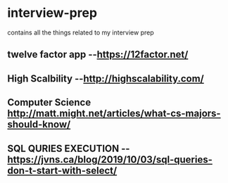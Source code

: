 # interview-prep
contains all the things related to my interview prep
## twelve factor app --https://12factor.net/
## High Scalbility --http://highscalability.com/

## Computer Science http://matt.might.net/articles/what-cs-majors-should-know/

## SQL QURIES EXECUTION -- https://jvns.ca/blog/2019/10/03/sql-queries-don-t-start-with-select/
